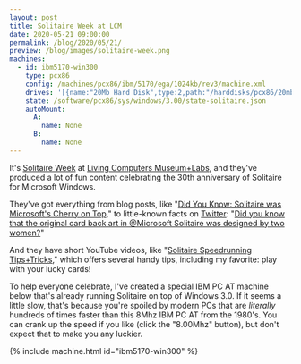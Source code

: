 ```yaml
---
layout: post
title: Solitaire Week at LCM
date: 2020-05-21 09:00:00
permalink: /blog/2020/05/21/
preview: /blog/images/solitaire-week.png
machines:
  - id: ibm5170-win300
    type: pcx86
    config: /machines/pcx86/ibm/5170/ega/1024kb/rev3/machine.xml
    drives: '[{name:"20Mb Hard Disk",type:2,path:"/harddisks/pcx86/20mb/PCDOS320-WIN300-EGA.json"}]'
    state: /software/pcx86/sys/windows/3.00/state-solitaire.json
    autoMount:
      A:
        name: None
      B:
        name: None
---
```


It's [Solitaire Week](https://livingcomputers.org/Exhibits-Events/Events/MS-Solitaire-s-30th-Anniversary.aspx) at
[Living Computers Museum+Labs](https://livingcomputers.org), and they've produced a lot of fun content celebrating the 30th
anniversary of Solitaire for Microsoft Windows.

They've got everything from blog posts, like "[Did You Know: Solitaire was Microsoft's Cherry on Top](https://livingcomputers.org/Blog/MS@45-Did-You-Know-Solitaire-was-Microsoft-s-cherr.aspx),"
to little-known facts on [Twitter](https://twitter.com/LivingComputers):
"[Did you know that the original card back art in @Microsoft Solitaire was designed by two women?](https://twitter.com/LivingComputers/status/1262526134836748288)"

And they have short YouTube videos, like "[Solitaire Speedrunning Tips+Tricks](https://www.youtube.com/watch?v=AXdtMYrTbYs),"
which offers several handy tips, including my favorite: play with your lucky cards!

To help everyone celebrate, I've created a special IBM PC AT machine below that's already running Solitaire on top of Windows 3.0.
If it seems a little slow, that's because you're spoiled by modern PCs that are *literally* hundreds of times faster than this 8Mhz
IBM PC AT from the 1980's.  You can crank up the speed if you like (click the "8.00Mhz" button), but don't
expect that to make you any luckier.

{% include machine.html id="ibm5170-win300" %}
